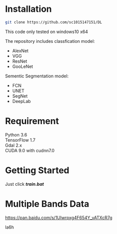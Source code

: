 # Installation

```bash
git clone https://github.com/sc1015147151/DL
```

This code only tested on windows10 x64

The repository includes classfication model:
* AlexNet
* VGG
* ResNet
* GooLeNet

Sementic Segmentation model:


* FCN
* UNET
* SegNet
* DeepLab


# Requirement

Python 3.6    
TensorFlow 1.7   
Gdal 2.x    
CUDA 9.0 with cudnn7.0

# Getting Started

Just click ***train.bat***

# Multiple Bands Data 
https://pan.baidu.com/s/1Ulwrpxg4F654Y_vATXcR7g    

la6h
